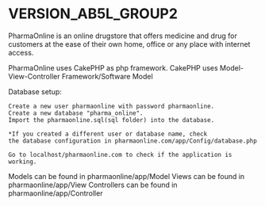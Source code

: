 VERSION_AB5L_GROUP2
===================

PharmaOnline is an online drugstore that offers medicine 
and drug for customers at the ease of their own home, office or any 
place with internet access.
	
PharmaOnline uses CakePHP as php framework.
CakePHP uses Model-View-Controller Framework/Software Model

Database setup:

	Create a new user pharmaonline with password pharmaonline.
	Create a new database "pharma_online".
	Import the pharmaonline.sql(sql folder) into the database.
	
	*If you created a different user or database name, check
	the database configuration in pharmaonline.com/app/Config/database.php
	
	Go to localhost/pharmaonline.com to check if the application is working.


Models can be found in pharmaonline/app/Model
Views can be found in pharmaonline/app/View
Controllers can be found in pharmaonline/app/Controller